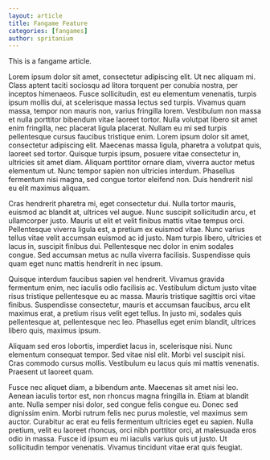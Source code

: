 ```yaml
---
layout: article
title: Fangame Feature
categories: [fangames]
author: spritanium
---
```


This is a fangame article.

Lorem ipsum dolor sit amet, consectetur adipiscing elit. Ut nec aliquam mi. Class aptent taciti sociosqu ad litora torquent per conubia nostra, per inceptos himenaeos. Fusce sollicitudin, est eu elementum venenatis, turpis ipsum mollis dui, at scelerisque massa lectus sed turpis. Vivamus quam massa, tempor non mauris non, varius fringilla lorem. Vestibulum non massa et nulla porttitor bibendum vitae laoreet tortor. Nulla volutpat libero sit amet enim fringilla, nec placerat ligula placerat. Nullam eu mi sed turpis pellentesque cursus faucibus tristique enim. Lorem ipsum dolor sit amet, consectetur adipiscing elit. Maecenas massa ligula, pharetra a volutpat quis, laoreet sed tortor. Quisque turpis ipsum, posuere vitae consectetur in, ultricies sit amet diam. Aliquam porttitor ornare diam, viverra auctor metus elementum ut. Nunc tempor sapien non ultricies interdum. Phasellus fermentum nisi magna, sed congue tortor eleifend non. Duis hendrerit nisl eu elit maximus aliquam.

Cras hendrerit pharetra mi, eget consectetur dui. Nulla tortor mauris, euismod ac blandit at, ultrices vel augue. Nunc suscipit sollicitudin arcu, et ullamcorper justo. Mauris ut elit et velit finibus mattis vitae tempus orci. Pellentesque viverra ligula est, a pretium ex euismod vitae. Nunc varius tellus vitae velit accumsan euismod ac id justo. Nam turpis libero, ultricies et lacus in, suscipit finibus dui. Pellentesque nec dolor in enim sodales congue. Sed accumsan metus ac nulla viverra facilisis. Suspendisse quis quam eget nunc mattis hendrerit in nec ipsum.

Quisque interdum faucibus sapien vel hendrerit. Vivamus gravida fermentum enim, nec iaculis odio facilisis ac. Vestibulum dictum justo vitae risus tristique pellentesque eu ac massa. Mauris tristique sagittis orci vitae finibus. Suspendisse consectetur, mauris et accumsan faucibus, arcu elit maximus erat, a pretium risus velit eget tellus. In justo mi, sodales quis pellentesque at, pellentesque nec leo. Phasellus eget enim blandit, ultrices libero quis, maximus ipsum.

Aliquam sed eros lobortis, imperdiet lacus in, scelerisque nisi. Nunc elementum consequat tempor. Sed vitae nisl elit. Morbi vel suscipit nisi. Cras commodo cursus mollis. Vestibulum eu lacus quis mi mattis venenatis. Praesent ut laoreet quam.

Fusce nec aliquet diam, a bibendum ante. Maecenas sit amet nisi leo. Aenean iaculis tortor est, non rhoncus magna fringilla in. Etiam at blandit ante. Nulla semper nisi dolor, sed congue felis congue eu. Donec sed dignissim enim. Morbi rutrum felis nec purus molestie, vel maximus sem auctor. Curabitur ac erat eu felis fermentum ultricies eget eu sapien. Nulla pretium, velit eu laoreet rhoncus, orci nibh porttitor orci, at malesuada eros odio in massa. Fusce id ipsum eu mi iaculis varius quis ut justo. Ut sollicitudin tempor venenatis. Vivamus tincidunt vitae erat quis feugiat.